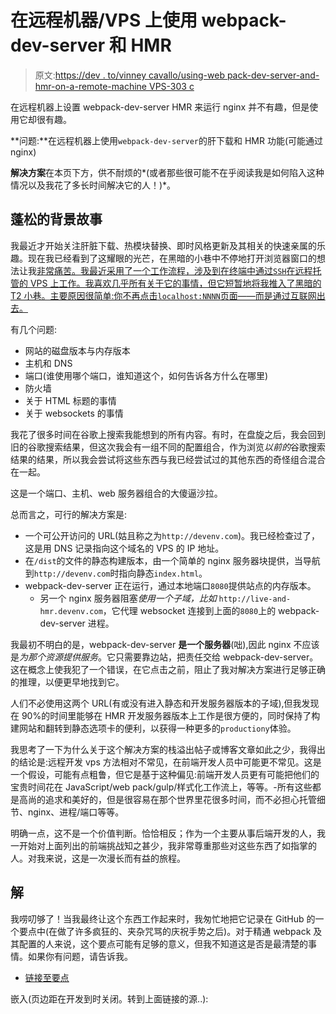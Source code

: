 # 在远程机器/VPS 上使用 webpack-dev-server 和 HMR

> 原文:[https://dev . to/vinney cavallo/using-web pack-dev-server-and-hmr-on-a-remote-machine VPS-303 c](https://dev.to/vinneycavallo/using-webpack-dev-server-and-hmr-on-a-remote-machinevps-303c)

在远程机器上设置 webpack-dev-server HMR 来运行 nginx 并不有趣，但是使用它却很有趣。

**问题:**在远程机器上使用`webpack-dev-server`的肝下载和 HMR 功能(可能通过 nginx)

**解决方案**在本页下方，供不耐烦的*(或者那些很可能不在乎阅读我是如何陷入这种情况以及我花了多长时间解决它的人！)*。

## [](#the-fluffy-backstory)蓬松的背景故事

我最近才开始关注肝脏下载、热模块替换、即时风格更新及其相关的快速亲属的乐趣。现在我已经看到了这耀眼的光芒，在黑暗的小巷中不停地打开浏览器窗口的想法让我[非常痛苦。我最近采用了一个工作流程，涉及到在终端中通过`SSH`在远程托管的 VPS 上工作。我喜欢几乎所有关于它的事情，但它短暂地将我推入了黑暗的 T2 小巷。主要原因很简单:你不再点击`localhost:NNNN`页面——而是通过互联网出去。](https://dev.tojavascript:void(0))

有几个问题:

*   网站的磁盘版本与内存版本
*   主机和 DNS
*   端口(谁使用哪个端口，谁知道这个，如何告诉各方什么在哪里)
*   防火墙
*   关于 HTML 标题的事情
*   关于 websockets 的事情

我花了很多时间在谷歌上搜索我能想到的所有内容。有时，在盘旋之后，我会回到旧的谷歌搜索结果，但这次我会有一组不同的配置组合，作为浏览*以前的*谷歌搜索结果的结果，所以我会尝试将这些东西与我已经尝试过的其他东西的奇怪组合混合在一起。

这是一个端口、主机、web 服务器组合的大傻逼沙拉。

总而言之，可行的解决方案是:

*   一个可公开访问的 URL(姑且称之为`http://devenv.com`)。我已经检查过了，这是用 DNS 记录指向这个域名的 VPS 的 IP 地址。
*   在`/dist`的文件的静态构建版本，由一个简单的 nginx 服务器块提供，当导航到`http://devenv.com`时指向静态`index.html`。
*   webpack-dev-server 正在运行，通过本地端口`8080`提供站点的内存版本。
    *   另一个 nginx 服务器阻塞*使用一个子域，比如* `http://live-and-hmr.devenv.com`，它代理 websocket 连接到上面的`8080`上的 webpack-dev-server 进程。

我最初不明白的是，webpack-dev-server **是一个服务器**(咄),因此 nginx 不应该是*为那个资源提供服务*。它只需要靠边站，把责任交给 webpack-dev-server。这在概念上使我犯了一个错误，在它点击之前，阻止了我对解决方案进行足够正确的推理，以便更早地找到它。

人们不必使用这两个 URL(有或没有进入静态和开发服务器版本的子域),但我发现在 90%的时间里能够在 HMR 开发服务器版本上工作是很方便的，同时保持了构建网站和翻转到静态选项卡的便利，以获得一种更多的`productiony`体验。

我思考了一下为什么关于这个解决方案的栈溢出帖子或博客文章如此之少，我得出的结论是:远程开发 vps 方法相对不常见，在前端开发人员中可能更不常见。这是一个假设，可能有点粗鲁，但它是基于这种偏见:前端开发人员更有可能把他们的宝贵时间花在 JavaScript/web pack/gulp/样式化工作流上，等等。-所有这些都是高尚的追求和美好的，但是很容易在那个世界里花很多时间，而不必担心托管细节、nginx、进程/端口等等。

明确一点，这不是一个价值判断。恰恰相反；作为一个主要从事后端开发的人，我一开始对上面列出的前端挑战知之甚少，我非常尊重那些对这些东西了如指掌的人。对我来说，这是一次漫长而有益的旅程。

## [](#the-solution)解

我唠叨够了！当我最终让这个东西工作起来时，我匆忙地把它记录在 GitHub 的一个要点中(在做了许多疯狂的、夹杂咒骂的庆祝手势之后)。对于精通 webpack 及其配置的人来说，这个要点可能有足够的意义，但我不知道这是否是最清楚的事情。如果你有问题，请告诉我。

*   [链接至要点](https://gist.github.com/vcavallo/4f11985c4364bc4edfdf56556bff4ccf)

嵌入(页边距在开发到时关闭。转到上面链接的源..):
